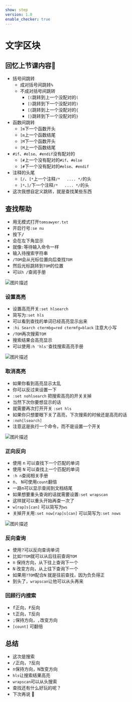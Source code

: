 ```yaml
---
show: step
version: 1.0
enable_checker: true
---
```


# 文字区块

## 回忆上节课内容🤔

- 括号间跳转
	- 成对括号间跳转`%`
	- 不成对括号间跳转
		- `[(`跳转到上一个没配对的`(`
		- `[)`跳转到下一个没配对的`)`
		- `[{`跳转到上一个没配对的`{`
		- `[}`跳转到下一个没配对的`}`
- 函数间跳转
	- `]m`下一个函数开头
	- `[m`上一个函数结尾
	- `]M`下一个函数开头
	- `[M`上一个函数结尾
- `#if`、`#else`、`#endif`没有配对的
	- `[#`上一个没有配对的`#if`、`#else`
	- `]#`下一个没有配对的`#else`、`#endif`
- 注释的头尾
	- `[/`、`[*`上一个注释`/*   .... */`的头
	- `]*`、`]/`下一个注释`/*   .... */`的头
- 这次我想自定义跳转，就是查找某些东西

## 查找帮助

- 用无模式打开`tomsawyer.txt`
- 开启行号`:se nu`
- 按下<kbd>/</kbd>
- 会在左下角显示
- 就像`:`等待输入命令一样
- 输入待搜索字符串
- `/TOM`会从光标位置向后查找`TOM`
- 然后光标跳转到`TOM`的位置
- 可以`h /`查阅手册

![图片描述](https://doc.shiyanlou.com/courses/uid1190679-20201003-1601733090162)

### 设置高亮

- 设置高亮开关`:set hlsearch`
- 简写为`:set hls`
- 可以看到查找的单词已经高亮显示出来
- `:hi Search ctermbg=red ctermfg=black` 注意大小写
- `/TOM`再次搜索`TOM`
- 搜索结果会高亮显示
- 可以使用`:h 'hls'`查找搜索高亮手册

![图片描述](https://doc.shiyanlou.com/courses/uid1190679-20201004-1601799845038)

### 取消高亮

- 如果你看到高亮显示太乱
- 你可以反过来设置一下
- `:set nohlsearch` 把搜索高亮的开关关掉
- 当然下次你要想显示的话
- 就需要再次打开开关 `:set hls`
- 如果你只想要眼下关了高亮，下次搜索的时候还是高亮的话
- `:noh[lsearch]`
- 注意这是执行一个命令，而不是设置一个开关

![图片描述](https://doc.shiyanlou.com/courses/uid1190679-20210705-1625479209909)


### 正向反向

- 使用 <kbd>n</kbd> 可以查找下一个匹配的单词
- 使用 <kbd>N</kbd> 可以查找上一个匹配的单词
- `:h n`查阅相关手册
-  <kbd>n</kbd>、   <kbd>N</kbd>可使用`count`翻倍
-  一路<kbd>n</kbd>可以显示查阅到文档结尾
-  如果想要重头查询的话就需要设置`:set wrapscan`
-  这样就可以重头开始再查一次了
-  `w[rap]s[can]` 可以简写为`ws`
-  关掉开关用`:set now[rap]s[can]` 可以简写为`:set nows`

![图片描述](https://doc.shiyanlou.com/courses/uid1190679-20201004-1601800631414)

### 反向查询

- 使用<kbd>?</kbd>可以反向查询单词
- 比如`?TOM`就可以从后往前查询`TOM`
- <kbd>n</kbd> 保持方向，从下往上查询下一个
- <kbd>N</kbd> 改变方向，从上往下查询下一个
- 如果用`?TOM`配合<kbd>N</kbd> 就是往前查找，因为负负得正
- 到头了，`wrapscan`让他可以从头再来


### 回顾行内搜索

- <kbd>f</kbd>正向，<kbd>F</kbd>反向
- <kbd>t</kbd>正向，<kbd>T</kbd>反向
- <kbd>;</kbd>保持方向，<kbd>,</kbd>改变方向
- `[count]` 可翻倍
## 总结

- 这次是搜索
- <kbd>/</kbd>正向，<kbd>?</kbd>反向
- <kbd>n</kbd>保持方向，<kbd>N</kbd>改变方向
- `hls`让搜索结果高亮
- `wrapscan`可以从头搜索
- 查找还有什么好玩的呢？
- 下次再说 👋






